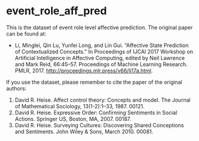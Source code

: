 # event_role_aff_pred
This is the dataset of event role level affective prediction. 
The original paper can be found at:
- Li, Minglei, Qin Lu, Yunfei Long, and Lin Gui. “Affective State Prediction of Contextualized Concepts.” In Proceedings of IJCAI 2017 Workshop on Artificial Intelligence in Affective Computing, edited by Neil Lawrence and Mark Reid, 66:45–57. Proceedings of Machine Learning Research. PMLR, 2017. http://proceedings.mlr.press/v66/li17a.html.


If you use the dataset, please remember to cite the paper of the original authors:
1. David R. Heise. Affect control theory: Concepts and model. The Journal of Mathematical Sociology,
13(1-2):1–33, 1987. 00121.
2. David R. Heise. Expressive Order: Confirming Sentiments in Social Actions. Springer US, Boston,
MA, 2007. 00187.
3. David R. Heise. Surveying Cultures: Discovering Shared Conceptions and Sentiments. John Wiley &
Sons, March 2010. 00081.
